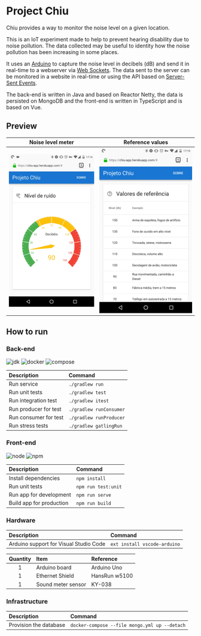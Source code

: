 # Project Chiu

Chiu provides a way to monitor the noise level on a given location.

This is an IoT experiment made to help to prevent hearing disability due to noise pollution. The data collected may be useful to identity how the noise pollution has been increasing in some places.

It uses an [Arduino](https://arduino.cc) to capture the noise level in decibels (dB) and send it in real-time to a webserver via [Web Sockets](https://developer.mozilla.org/en-US/docs/Web/API/WebSockets_API). The data sent to the server can be monitored in a website in real-time or using the API based on [Server-Sent Events](https://developer.mozilla.org/en-US/docs/Web/API/Server-sent_events).

The back-end is written in Java and based on Reactor Netty, the data is persisted on MongoDB and the front-end is written in TypeScript and is based on Vue.

## Preview

| Noise level meter | Reference values |
| :---: | :---: |
| ![Website showing noise level in real-time using a chart](./docs/preview-meter.gif) | ![Table with common noise levels for comparison](./docs/preview-level.png) |

## How to run

### Back-end

![jdk] ![docker] ![compose]

| Description | Command |
| :--- | :--- |
| Run service | `./gradlew run` |
| Run unit tests | `./gradlew test` |
| Run integration test | `./gradlew itest` |
| Run producer for test | `./gradlew runConsumer` |
| Run consumer for test | `./gradlew runProducer` |
| Run stress tests | `./gradlew gatlingRun` |

[jdk]: https://img.shields.io/badge/jdk-1.8-5481A0.svg?style=for-the-badge "JDK 1.8"
[docker]: https://img.shields.io/badge/docker-19.03-007BFF.svg?style=for-the-badge "Docker 19.03"
[compose]: https://img.shields.io/badge/docker--compose-1.2-039BC6.svg?style=for-the-badge "Docker Compose 1.2"

### Front-end

![node] ![npm]

| Description | Command |
| :--- | :--- |
| Install dependencies | `npm install` |
| Run unit tests | `npm run test:unit` |
| Run app for development | `npm run serve` |
| Build app for production | `npm run build` |

[node]: https://img.shields.io/badge/node-12-73B657.svg?style=for-the-badge "Node 12"
[npm]: https://img.shields.io/badge/npm-6-C93B39.svg?style=for-the-badge "NPM 6"

### Hardware

| Description | Command |
| :--- | :--- |
| Arduino support for Visual Studio Code | `ext install vscode-arduino` |

| Quantity | Item | Reference |
| :---: | :--- | :--- |
| 1 | Arduino board | Arduino Uno |
| 1 | Ethernet Shield | HansRun w5100 |
| 1 | Sound meter sensor | KY-038 |

### Infrastructure

| Description | Command |
| :--- | :--- |
| Provision the database | `docker-compose --file mongo.yml up --detach` |
